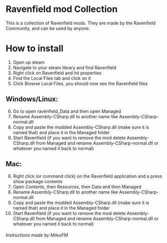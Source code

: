 # Ravenfield mod Collection
This is a collection of Ravenfield mods. They are made by the Ravenfield Community, and can be used by anyone. 

# How to install
1. Open up steam
2. Navigate to your steam library and find Ravenfield
3. Right click on Ravenfield and hit properties
4. Find the Local Files tab and click on it
5. Click Browse Local Files, you should now see the Ravenfield files

##  Windows/Linux:
6. Go to open ravenfield_Data and then open Managed
7. Rename Assembly-CSharp.dll to another name like Assembly-CSharp-normal.dll
8. Copy and paste the modded Assembly-CSharp.dll (make sure it is named that) and place it in the Managed folder
9. Start Ravenfield (if you want to remove the mod delete Assembly-CSharp.dll from Managed and rename Assembly-CSharp-normal.dll or whatever you named it back to normal)

## Mac:
6. Right click (or command click) on the Ravenfield application and a press show package contents
7. Open Contents, then Resources, then Data and then Managed
8. Rename Assembly-CSharp.dll to another name like Assembly-CSharp-normal.dll
9. Copy and paste the modded Assembly-CSharp.dll (make sure it is named that) and place it in the Managed folder
10. Start Ravenfield (if you want to remove the mod delete Assembly-CSharp.dll from Managed and rename Assembly-CSharp-normal.dll or whatever you named it back to normal)

###### Instructions made by MilesFM
